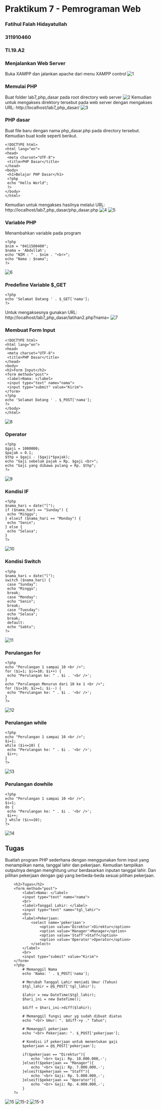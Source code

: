 # Praktikum 7 - Pemrograman Web
### Fatihul Falah Hidayatullah
### 311910460
### TI.19.A2

### Menjalankan Web Server
Buka XAMPP dan jalankan apache dari menu XAMPP control
![1](https://i.imgur.com/sFSGn5H.png)
### Memulai PHP
Buat folder lab7_php_dasar pada root directory web server
![2](https://i.imgur.com/i9HgkLO.png)
Kemudian untuk mengakses direktory tersebut pada web server dengan mengakses URL: 
http://localhost/lab7_php_dasar/
![3](https://i.imgur.com/t3quUPc.png)
### PHP dasar
Buat file baru dengan nama php_dasar.php pada directory tersebut. Kemudian buat
kode seperti berikut.
```
<!DOCTYPE html>
<html lang="en">
<head>
 <meta charset="UTF-8">
 <title>PHP Dasar</title>
</head>
<body>
 <h1>Belajar PHP Dasar</h1>
 <?php
 echo "Hello World";
 ?>
</body>
</html>
```
Kemudian untuk mengakses hasilnya melalui URL:
http://localhost/lab7_php_dasar/php_dasar.php
![4](https://i.imgur.com/GmBBiUn.png)
![5](https://i.imgur.com/0dzFpq0.png)
### Variable PHP
Menambahkan variable pada program
```
<?php
$nim = "0411500400";
$nama = 'Abdullah';
echo "NIM : " . $nim . "<br>";
echo "Nama : $nama";
?>

```
![6](https://i.imgur.com/QJhCpy6.png)
### Predefine Variable $_GET
```
<?php
echo 'Selamat Datang ' . $_GET['nama'];
?>
```
Untuk mengaksesnya gunakan URL:
http://localhost/lab7_php_dasar/latihan2.php?nama=
![7](https://i.imgur.com/jZtzIyF.png)
### Membuat Form Input
```
<!DOCTYPE html>
<html lang="en">
<head>
 <meta charset="UTF-8">
 <title>PHP Dasar</title>
</head>
<body>
<h2>Form Input</h2>
<form method="post">
 <label>Nama: </label>
 <input type="text" name="nama">
 <input type="submit" value="Kirim">
</form>
<?php
echo 'Selamat Datang ' . $_POST['nama'];
?>
</body>
</html>
```
![8](https://i.imgur.com/sF7fWwJ.png)
### Operator
```
<?php
$gaji = 1000000;
$pajak = 0.1;
$thp = $gaji - ($gaji*$pajak);
echo "Gaji sebelum pajak = Rp. $gaji <br>";
echo "Gaji yang dibawa pulang = Rp. $thp";
?>
```
![9](https://i.imgur.com/2rZlMap.png)
### Kondisi IF
```
<?php
$nama_hari = date("l");
if ($nama_hari == "Sunday") {
 echo "Minggu";
} elseif ($nama_hari == "Monday") {
 echo "Senin";
} else {
 echo "Selasa";
}
?>
```
![10](https://i.imgur.com/yoN1foE.png)
### Kondisi Switch
```
<?php
$nama_hari = date("l");
switch ($nama_hari) {
 case "Sunday":
 echo "Minggu";
 break;
 case "Monday":
 echo "Senin";
 break;
 case "Tuesday":
 echo "Selasa";
 break;
 default:
 echo "Sabtu";
?>
```
![11](https://i.imgur.com/wamUMRu.png)
### Perulangan for
```
<?php
echo "Perulangan 1 sampai 10 <br />";
for ($i=1; $i<=10; $i++) {
 echo "Perulangan ke: " . $i . '<br />';
}
echo "Perulangan Menurun dari 10 ke 1 <br />";
for ($i=10; $i>=1; $i--) {
 echo "Perulangan ke: " . $i . '<br />';
}
?>
```
![12](https://i.imgur.com/O0gybxj.png)
### Perulangan while
```
<?php
echo "Perulangan 1 sampai 10 <br />";
$i=1;
while ($i<=10) {
 echo "Perulangan ke: " . $i . '<br />';
 $i++;
}
?>
```
![13](https://i.imgur.com/OcFoQO6.png)
### Perulangan dowhile
```
<?php
echo "Perulangan 1 sampai 10 <br />";
$i=1;
do {
 echo "Perulangan ke: " . $i . '<br />';
 $i++;
} while ($i<=10);
?>
```
![14](https://i.imgur.com/cnWH0xZ.png)
## Tugas
Buatlah program PHP sederhana dengan menggunakan form input yang menampilkan
nama, tanggal lahir dan pekerjaan. Kemudian tampilkan outputnya dengan menghitung
umur berdasarkan inputan tanggal lahir. Dan pilihan pekerjaan dengan gaji yang
berbeda-beda sesuai pilihan pekerjaan.
```
	<h2>Tugas</h2>
	<form method="post">
		<label>Nama: </label>
		<input type="text" name="nama">
		<br>
		<label>Tanggal Lahir: </label>
		<input type="text" name="tgl_lahir">
		<br>
		<label>Pekerjaan:
			<select name='pekerjaan'>
                <option value='Direktur'>Direktur</option>
                <option value='Manager'>Manager</option>
                <option value='Staff'>Staff</option>
                <option value='Operator'>Operator</option>
			</select>
		</label>
		<br>
		<input type="submit" value="Kirim">
	</form>
	<?php
        # Memanggil Nama
        echo 'Nama: ' . $_POST['nama'];

        # Merubah Tanggal Lahir menjadi Umur (Tahun)
        $tgl_lahir = @$_POST['tgl_lahir'];

        $lahir = new DateTime($tgl_lahir);
        $hari_ini = new DateTime();

        $diff = $hari_ini->diff($lahir);

        # Memanggil fungsi umur yg sudah dibuat diatas
        echo "<br> Umur: ". $diff->y ." Tahun";

        # Memanggil pekerjaan
        echo "<br> Pekerjaan: ". $_POST['pekerjaan'];

        # Kondisi if pekerjaan untuk menentukan gaji
        $pekerjaan = @$_POST['pekerjaan'];

        if($pekerjaan == "Direktur"){
            echo '<br> Gaji: Rp. 10.000.000,-';
        }elseif($pekerjaan == "Manager"){
            echo '<br> Gaji: Rp. 7.000.000,-';
        }elseif($pekerjaan == "Staff"){
            echo '<br> Gaji: Rp. 5.000.000,-';
        }elseif($pekerjaan == "Operator"){
            echo '<br> Gaji: Rp. 4.000.000,-';
        }
    ?>
```
![15](https://i.imgur.com/n4CnQSi.png)
![15-2](https://i.imgur.com/454dGLs.png)
![15-3](https://i.imgur.com/v3hg6pw.png)
